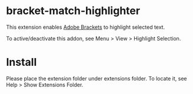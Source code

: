 bracket-match-highlighter
=========================

This extension enables [Adobe Brackets](https://github.com/adobe/brackets) to highlight selected text.

To active/deactivate this addon, see Menu > View > Highlight Selection.

Install
=========================

Please place the extension folder under extensions folder. To locate it, see Help > Show Extensions Folder.
